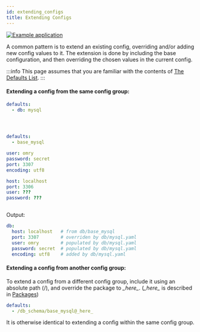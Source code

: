 ```yaml
---
id: extending_configs
title: Extending Configs
---
```

[![Example application](https://img.shields.io/badge/-Example%20applications-informational)](https://github.com/facebookresearch/hydra/tree/master/examples/patterns/extending_configs)

A common pattern is to extend an existing config, overriding and/or adding new config values to it.
The extension is done by including the base configuration, and then overriding the chosen values in the current config.

:::info
This page assumes that you are familiar with the contents of [The Defaults List](../advanced/defaults_list.md).
:::

#### Extending a config from the same config group:

<div className="row">
<div className="col col--4">

```yaml title="config.yaml"
defaults:
  - db: mysql 





```
</div>
<div className="col col--4">

```yaml title="db/mysql.yaml" {2}
defaults:
  - base_mysql

user: omry
password: secret
port: 3307
encoding: utf8
```
</div>
<div className="col col--4">

```yaml title="db/base_mysql.yaml"
host: localhost
port: 3306
user: ???
password: ???



```
</div>
</div>

Output:
```yaml title="$ python my_app.py"
db:
  host: localhost   # from db/base_mysql
  port: 3307        # overriden by db/mysql.yaml 
  user: omry        # populated by db/mysql.yaml
  password: secret  # populated by db/mysql.yaml
  encoding: utf8    # added by db/mysql.yaml
```

#### Extending a config from another config group:
To extend a config from a different config group, include it using an absolute path (/), and override
the package to *\_here\_*. (*\_here\_* is described in [Packages](../advanced/overriding_packages.md#default-list-package-keywords))

```yaml title="db/mysql.yaml" {2}
defaults:
  - /db_schema/base_mysql@_here_
```

It is otherwise identical to extending a config within the same config group.
